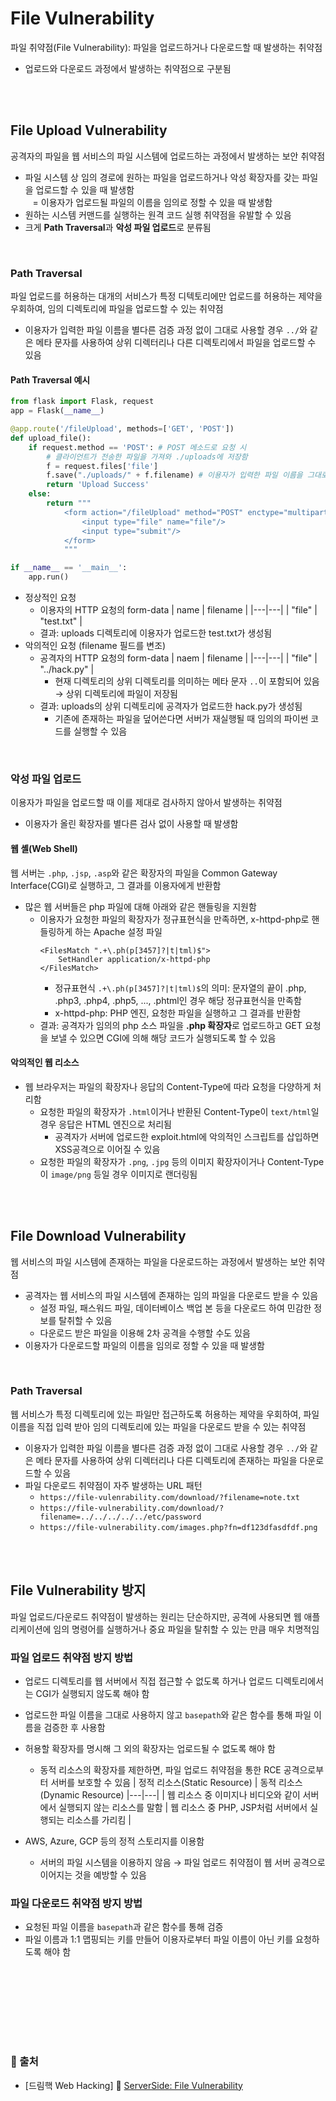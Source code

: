 # File Vulnerability
파일 취약점(File Vulnerability): 파일을 업로드하거나 다운로드할 때 발생하는 취약점
* 업로드와 다운로드 과정에서 발생하는 취약점으로 구분됨

<br/><br/>

## File Upload Vulnerability
공격자의 파일을 웹 서비스의 파일 시스템에 업로드하는 과정에서 발생하는 보안 취약점
* 파일 시스템 상 임의 경로에 원하는 파일을 업로드하거나 악성 확장자를 갖는 파일을 업로드할 수 있을 때 발생함 <br/>
    &nbsp;&nbsp; = 이용자가 업로드될 파일의 이름을 임의로 정할 수 있을 때 발생함
* 원하는 시스템 커맨드를 실행하는 원격 코드 실행 취약점을 유발할 수 있음
* 크게 **Path Traversal**과 **악성 파일 업로드**로 분류됨

<br/>

### Path Traversal
파일 업로드를 허용하는 대개의 서비스가 특정 디텍토리에만 업로드를 허용하는 제약을 우회하여, 임의 디렉토리에 파일을 업로드할 수 있는 취약점
* 이용자가 입력한 파일 이름을 별다른 검증 과정 없이 그대로 사용할 경우 ```../```와 같은 메타 문자를 사용하여 상위 디렉터리나 다른 디렉토리에서 파일을 업로드할 수 있음

#### Path Traversal 예시
```python
from flask import Flask, request
app = Flask(__name__)

@app.route('/fileUpload', methods=['GET', 'POST'])
def upload_file():
	if request.method == 'POST': # POST 메소드로 요청 시
        # 클라이언트가 전송한 파일을 가져와 ./uploads에 저장함
		f = request.files['file']
		f.save("./uploads/" + f.filename) # 이용자가 입력한 파일 이름을 그대로 사용하기 때문에 Path Traversal에 취약함
		return 'Upload Success'
	else:
		return """
			<form action="/fileUpload" method="POST" enctype="multipart/form-data">
				<input type="file" name="file"/>
				<input type="submit"/>
			</form>
			"""

if __name__ == '__main__':
	app.run()
```
* 정상적인 요청
    - 이용자의 HTTP 요청의 form-data
        | name | filename |
        |---|---|
        | "file" | "test.txt" |
    - 결과: uploads 디렉토리에 이용자가 업로드한 test.txt가 생성됨
* 악의적인 요청 (filename 필드를 변조)
    - 공격자의 HTTP 요청의 form-data
        | naem | filename |
        |---|---|
        | "file" | "../hack.py" |
        + 현재 디렉토리의 상위 디렉토리를 의미하는 메타 문자 ```..```이 포함되어 있음 → 상위 디렉토리에 파일이 저장됨
    - 결과: uploads의 상위 디렉토리에 공격자가 업로드한 hack.py가 생성됨
        + 기존에 존재하는 파일을 덮어쓴다면 서버가 재실행될 때 임의의 파이썬 코드를 실행할 수 있음

<br/>

### 악성 파일 업로드
이용자가 파일을 업로드할 때 이를 제대로 검사하지 않아서 발생하는 취약점
* 이용자가 올린 확장자를 별다른 검사 없이 사용할 때 발생함

#### 웹 셸(Web Shell)
웹 서버는 ```.php```, ```.jsp```, ```.asp```와 같은 확장자의 파일을 Common Gateway Interface(CGI)로 실행하고, 그 결과를 이용자에게 반환함
* 많은 웹 서버들은 php 파일에 대해 아래와 같은 핸들링을 지원함
    - 이용자가 요청한 파일의 확장자가 정규표현식을 만족하면, x-httpd-php로 핸들링하게 하는 Apache 설정 파일
        ```
        <FilesMatch ".+\.ph(p[3457]?|t|tml)$">
            SetHandler application/x-httpd-php
        </FilesMatch>
        ```
        + 정규표현식 ```.+\.ph(p[3457]?|t|tml)$```의 의미: 문자열의 끝이 .php, .php3, .php4, .php5, ..., .phtml인 경우 해당 정규표현식을 만족함
        + x-httpd-php: PHP 엔진, 요청한 파일을 실행하고 그 결과를 반환함
    - 결과: 공격자가 임의의 php 소스 파일을 **.php 확장자**로 업로드하고 GET 요청을 보낼 수 있으면 CGI에 의해 해당 코드가 실행되도록 할 수 있음



#### 악의적인 웹 리소스
* 웹 브라우저는 파일의 확장자나 응답의 Content-Type에 따라 요청을 다양하게 처리함
    * 요청한 파일의 확장자가 ```.html```이거나 반환된 Content-Type이 ```text/html```일 경우 응답은 HTML 엔진으로 처리됨
        + 공격자가 서버에 업로드한 exploit.html에 악의적인 스크립트를 삽입하면 XSS공격으로 이어질 수 있음
    * 요청한 파일의 확장자가 ```.png```, ```.jpg``` 등의 이미지 확장자이거나 Content-Type이 ```image/png``` 등일 경우 이미지로 랜더링됨

<br/><br/>

## File Download Vulnerability
웹 서비스의 파일 시스템에 존재하는 파일을 다운로드하는 과정에서 발생하는 보안 취약점
* 공격자는 웹 서비스의 파일 시스템에 존재하는 임의 파일을 다운로드 받을 수 있음
    + 설정 파일, 패스워드 파일, 데이터베이스 백업 본 등을 다운로드 하여 민감한 정보를 탈취할 수 있음
    + 다운로드 받은 파일을 이용해 2차 공격을 수행할 수도 있음
* 이용자가 다운로드할 파일의 이름을 임의로 정할 수 있을 때 발생함

<br/>

### Path Traversal
웹 서비스가 특정 디렉토리에 있는 파일만 접근하도록 허용하는 제약을 우회하여, 파일 이름을 직접 입력 받아 임의 디렉토리에 있는 파일을 다운로드 받을 수 있는 취약점
* 이용자가 입력한 파일 이름을 별다른 검증 과정 없이 그대로 사용할 경우 ```../```와 같은 메타 문자를 사용하여 상위 디렉터리나 다른 디렉토리에 존재하는 파일을 다운로드할 수 있음
* 파일 다운로드 취약점이 자주 발생하는 URL 패턴
    - ```https://file-vulenrability.com/download/?filename=note.txt```
    - ```https://file-vulnerability.com/download/?filename=../../../../../etc/password```
    - ```https://file-vulnerability.com/images.php?fn=df123dfasdfdf.png```

<br/><br/>

## File Vulnerability 방지
파일 업로드/다운로드 취약점이 발생하는 원리는 단순하지만, 공격에 사용되면 웹 애플리케이션에 임의 명령어를 실행하거나 중요 파일을 탈취할 수 있는 만큼 매우 치명적임

### 파일 업로드 취약점 방지 방법
* 업로드 디렉토리를 웹 서버에서 직접 접근할 수 없도록 하거나 업로드 디렉토리에서는 CGI가 실행되지 않도록 해야 함
* 업로드한 파일 이름을 그대로 사용하지 않고 ```basepath```와 같은 함수를 통해 파일 이름을 검증한 후 사용함
* 허용할 확장자를 명시해 그 외의 확장자는 업로드될 수 없도록 해야 함
    - 동적 리소스의 확장자를 제한하면, 파일 업로드 취약점을 통한 RCE 공격으로부터 서버를 보호할 수 있음
        | 정적 리소스(Static Resource) | 동적 리소스(Dynamic Resource)
        |---|---|
        | 웹 리소스 중 이미지나 비디오와 같이 서버에서 실행되지 않는 리소스를 말함 | 웹 리소스 중 PHP, JSP처럼 서버에서 실행되는 리소스를 가리킴 |

* AWS, Azure, GCP 등의 정적 스토리지를 이용함
    - 서버의 파일 시스템을 이용하지 않음 → 파일 업로드 취약점이 웹 서버 공격으로 이어지는 것을 예방할 수 있음

### 파일 다운로드 취약점 방지 방법
* 요청된 파일 이름을 ```basepath```과 같은 함수를 통해 검증
* 파일 이름과 1:1 맵핑되는 키를 만들어 이용자로부터 파일 이름이 아닌 키를 요청하도록 해야 함

<br/><br/>

<br/><br/><br/><br/>
### 🔖 출처
* [드림핵 Web Hacking] 📌 [ServerSide: File Vulnerability](https://dreamhack.io/lecture/courses/202)
